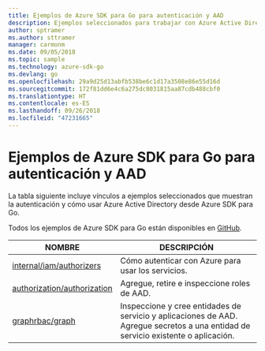 ```yaml
---
title: Ejemplos de Azure SDK para Go para autenticación y AAD
description: Ejemplos seleccionados para trabajar con Azure Active Directory (AAD) y la autenticación desde Azure SDK para Go.
author: sptramer
ms.author: sttramer
manager: carmonm
ms.date: 09/05/2018
ms.topic: sample
ms.technology: azure-sdk-go
ms.devlang: go
ms.openlocfilehash: 29a9d25d13abfb538be6c1d17a3508e86e55d16d
ms.sourcegitcommit: 172f81dd6e4c6a275dc8031815aa87cdb488cbf0
ms.translationtype: HT
ms.contentlocale: es-ES
ms.lasthandoff: 09/26/2018
ms.locfileid: "47231665"
---
```

# <a name="azure-sdk-for-go-samples-for-authentication-and-aad"></a>Ejemplos de Azure SDK para Go para autenticación y AAD

La tabla siguiente incluye vínculos a ejemplos seleccionados que muestran la autenticación y cómo usar Azure Active Directory desde Azure SDK para Go.

Todos los ejemplos de Azure SDK para Go están disponibles en [GitHub](https://github.com/Azure-Samples/azure-sdk-for-go-samples).

| NOMBRE | DESCRIPCIÓN |
|------|-------------|
| [internal/iam/authorizers](https://github.com/Azure-Samples/azure-sdk-for-go-samples/blob/master/internal/iam/authorizers.go) | Cómo autenticar con Azure para usar los servicios. |
| [authorization/authorization](https://github.com/Azure-Samples/azure-sdk-for-go-samples/blob/master/authorization/authorization.go) | Agregue, retire e inspeccione roles de AAD. |
| [graphrbac/graph](https://github.com/Azure-Samples/azure-sdk-for-go-samples/blob/master/graphrbac/graph.go) | Inspeccione y cree entidades de servicio y aplicaciones de AAD. Agregue secretos a una entidad de servicio existente o aplicación. |
